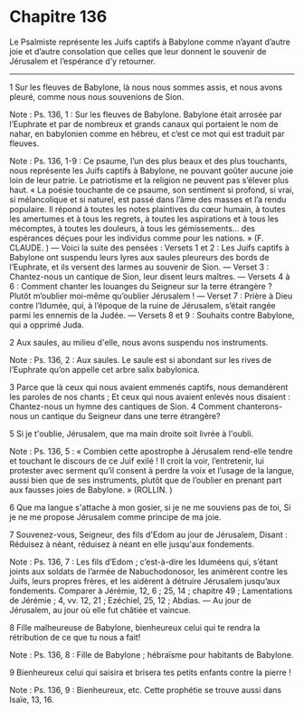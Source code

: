 # Chapitre 136

Le Psalmiste représente les Juifs captifs à Babylone comme n’ayant d’autre joie et d’autre consolation que celles que leur donnent le souvenir de Jérusalem et l’espérance d’y retourner.

***

1 Sur les fleuves de Babylone, là nous nous sommes assis, et nous avons pleuré, comme nous nous souvenions de Sion.

<span class="bible-note">Note : </span> Ps. 136, 1 : Sur les fleuves de Babylone. Babylone était arrosée par l’Euphrate et par de nombreux et grands canaux qui portaient le nom de nahar, en babylonien comme en hébreu, et c’est ce mot qui est traduit par fleuves.

<span class="bible-note">Note : </span> Ps. 136, 1-9 : Ce psaume, l’un des plus beaux et des plus touchants, nous représente les Juifs captifs à Babylone, ne pouvant goûter aucune joie loin de leur patrie. Le patriotisme et la religion ne peuvent pas s’élever plus haut. « La poésie touchante de ce psaume, son sentiment si profond, si vrai, si mélancolique et si naturel, est passé dans l’âme des masses et l’a rendu populaire. Il répond à toutes les notes plaintives du cœur humain, à toutes les amertumes et à tous les regrets, à toutes les aspirations et à tous les mécomptes, à toutes les douleurs, à tous les gémissements… des espérances déçues pour les individus comme pour les nations. » (F. CLAUDE. ) ― Voici la suite des pensées : Versets 1 et 2 : Les Juifs captifs à Babylone ont suspendu leurs lyres aux saules pleureurs des bords de l’Euphrate, et ils versent des larmes au souvenir de Sion. ― Verset 3 : Chantez-nous un cantique de Sion, leur disent leurs maîtres. ― Versets 4 à 6 : Comment chanter les louanges du Seigneur sur la terre étrangère
? Plutôt m’oublier moi-même qu’oublier Jérusalem ! ― Verset 7 : Prière à Dieu contre l’Idumée, qui, à l’époque de la ruine de Jérusalem, s’était rangée parmi les ennemis de la Judée. ― Versets 8 et 9 : Souhaits contre Babylone, qui a opprimé Juda.

2 Aux saules, au milieu d'elle, nous avons suspendu nos instruments.

<span class="bible-note">Note : </span> Ps. 136, 2 : Aux saules. Le saule est si abondant sur les rives de l’Euphrate qu’on appelle cet arbre salix babylonica.


3 Parce que là ceux qui nous avaient emmenés captifs, nous demandèrent les paroles de nos chants ; Et ceux qui nous avaient enlevés nous disaient : Chantez-nous un hymne des cantiques de Sion. 4 Comment chanterons-nous un cantique du Seigneur dans une terre étrangère?


5 Si je t'oublie, Jérusalem, que ma main droite soit livrée à l'oubli.

<span class="bible-note">Note : </span> Ps. 136, 5 : « Combien cette apostrophe à Jérusalem rend-elle tendre et touchant le discours de ce Juif exilé ! Il croit la voir, l’entretenir, lui protester avec serment qu’il consent à perdre la voix et l’usage de la langue, aussi bien que de ses instruments, plutôt que de l’oublier en prenant part aux fausses joies de Babylone. » (ROLLIN. )

6 Que ma langue s'attache à mon gosier, si je ne me souviens pas de toi, Si je ne me propose Jérusalem comme principe de ma joie.


7 Souvenez-vous, Seigneur, des fils d'Edom au jour de Jérusalem, Disant : Réduisez à néant, réduisez à néant en elle jusqu'aux fondements.

<span class="bible-note">Note : </span> Ps. 136, 7 : Les fils d’Edom ; c’est-à-dire les Iduméens qui, s’étant joints aux soldats de l’armée de Nabuchodonosor, les animèrent contre les Juifs, leurs propres frères, et les aidèrent à détruire Jérusalem jusqu’aux fondements. Comparer à Jérémie, 12, 6 ; 25, 14 ; chapitre 49 ; Lamentations de Jérémie ; 4, vv. 12, 21 ; Ezéchiel, 25, 12 ; Abdias. ― Au jour de Jérusalem, au jour où elle fut châtiée et vaincue.


8 Fille malheureuse de Babylone, bienheureux celui qui te rendra la rétribution de ce que tu nous a fait!

<span class="bible-note">Note : </span> Ps. 136, 8 : Fille de Babylone ; hébraïsme pour habitants de Babylone.

9 Bienheureux celui qui saisira et brisera tes petits enfants contre la pierre !

<span class="bible-note">Note : </span> Ps. 136, 9 : Bienheureux, etc. Cette prophétie se trouve aussi dans Isaïe, 13, 16.

